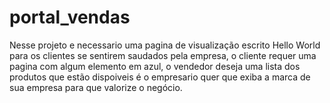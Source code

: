 # portal_vendas
Nesse projeto e necessario uma pagina de visualização escrito Hello World para os clientes se sentirem saudados pela empresa, o cliente requer uma pagina com algum elemento em azul, o vendedor deseja uma lista dos produtos que estão dispoiveis é o empresario quer que exiba a marca de sua empresa para que valorize o negócio.